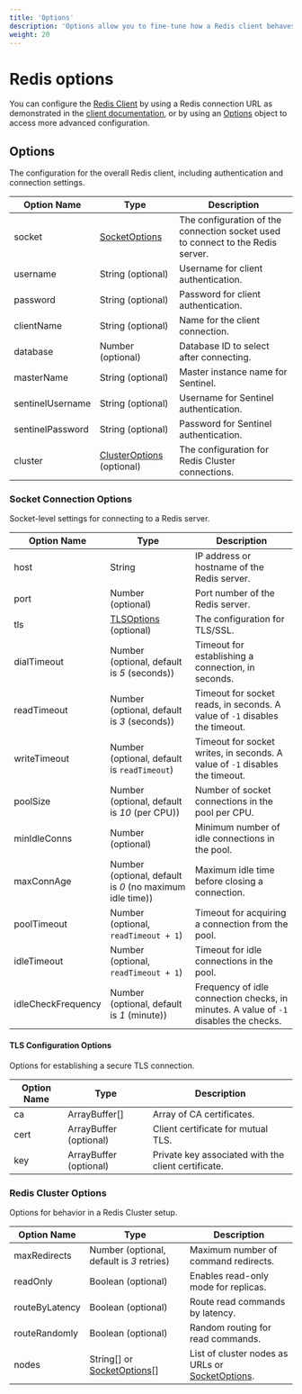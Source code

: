 ```yaml
---
title: 'Options'
description: 'Options allow you to fine-tune how a Redis client behaves and interacts with a Redis server or cluster.'
weight: 20
---
```


# Redis options

You can configure the [Redis Client](https://grafana.com/docs/k6/<K6_VERSION>/javascript-api/k6-experimental/redis/client) by using a Redis connection URL as demonstrated in the [client documentation](https://grafana.com/docs/k6/<K6_VERSION>/javascript-api/k6-experimental/redis/client#usage), or by using an [Options](#options) object to access more advanced configuration.

## Options

The configuration for the overall Redis client, including authentication and connection settings.

| Option Name      | Type                                                | Description                                                                     |
| ---------------- | --------------------------------------------------- | ------------------------------------------------------------------------------- |
| socket           | [SocketOptions](#socket-connection-options)         | The configuration of the connection socket used to connect to the Redis server. |
| username         | String (optional)                                   | Username for client authentication.                                             |
| password         | String (optional)                                   | Password for client authentication.                                             |
| clientName       | String (optional)                                   | Name for the client connection.                                                 |
| database         | Number (optional)                                   | Database ID to select after connecting.                                         |
| masterName       | String (optional)                                   | Master instance name for Sentinel.                                              |
| sentinelUsername | String (optional)                                   | Username for Sentinel authentication.                                           |
| sentinelPassword | String (optional)                                   | Password for Sentinel authentication.                                           |
| cluster          | [ClusterOptions](#redis-cluster-options) (optional) | The configuration for Redis Cluster connections.                                |

### Socket Connection Options

Socket-level settings for connecting to a Redis server.

| Option Name        | Type                                                     | Description                                                                           |
| ------------------ | -------------------------------------------------------- | ------------------------------------------------------------------------------------- |
| host               | String                                                   | IP address or hostname of the Redis server.                                           |
| port               | Number (optional)                                        | Port number of the Redis server.                                                      |
| tls                | [TLSOptions](#tls-configuration-options) (optional)      | The configuration for TLS/SSL.                                                        |
| dialTimeout        | Number (optional, default is _5_ (seconds))              | Timeout for establishing a connection, in seconds.                                    |
| readTimeout        | Number (optional, default is _3_ (seconds))              | Timeout for socket reads, in seconds. A value of `-1` disables the timeout.           |
| writeTimeout       | Number (optional, default is `readTimeout`)              | Timeout for socket writes, in seconds. A value of `-1` disables the timeout.          |
| poolSize           | Number (optional, default is _10_ (per CPU))             | Number of socket connections in the pool per CPU.                                     |
| minIdleConns       | Number (optional)                                        | Minimum number of idle connections in the pool.                                       |
| maxConnAge         | Number (optional, default is _0_ (no maximum idle time)) | Maximum idle time before closing a connection.                                        |
| poolTimeout        | Number (optional, `readTimeout + 1`)                     | Timeout for acquiring a connection from the pool.                                     |
| idleTimeout        | Number (optional, `readTimeout + 1`)                     | Timeout for idle connections in the pool.                                             |
| idleCheckFrequency | Number (optional, default is _1_ (minute))               | Frequency of idle connection checks, in minutes. A value of `-1` disables the checks. |

#### TLS Configuration Options

Options for establishing a secure TLS connection.

| Option Name | Type                   | Description                                         |
| ----------- | ---------------------- | --------------------------------------------------- |
| ca          | ArrayBuffer[]          | Array of CA certificates.                           |
| cert        | ArrayBuffer (optional) | Client certificate for mutual TLS.                  |
| key         | ArrayBuffer (optional) | Private key associated with the client certificate. |

### Redis Cluster Options

Options for behavior in a Redis Cluster setup.

| Option Name    | Type                                                      | Description                                                                   |
| -------------- | --------------------------------------------------------- | ----------------------------------------------------------------------------- |
| maxRedirects   | Number (optional, default is _3_ retries)                 | Maximum number of command redirects.                                          |
| readOnly       | Boolean (optional)                                        | Enables read-only mode for replicas.                                          |
| routeByLatency | Boolean (optional)                                        | Route read commands by latency.                                               |
| routeRandomly  | Boolean (optional)                                        | Random routing for read commands.                                             |
| nodes          | String[] or [SocketOptions](#socket-connection-options)[] | List of cluster nodes as URLs or [SocketOptions](#socket-connection-options). |
